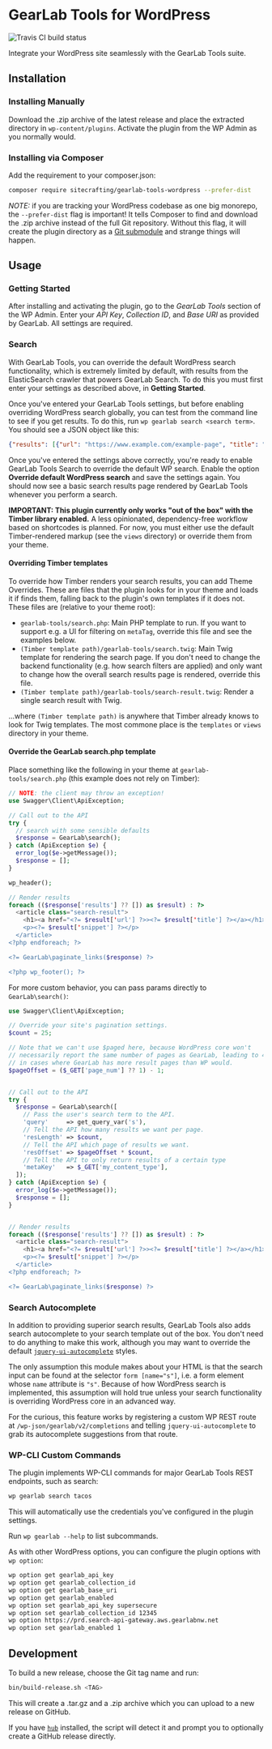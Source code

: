 # GearLab Tools for WordPress

![Travis CI build status](https://api.travis-ci.org/sitecrafting/gearlab-tools-wordpress.svg?branch=master)

Integrate your WordPress site seamlessly with the GearLab Tools suite.

## Installation

### Installing Manually

Download the .zip archive of the latest release and place the extracted directory in `wp-content/plugins`. Activate the plugin from the WP Admin as you normally would.

### Installing via Composer

Add the requirement to your composer.json:

```sh
composer require sitecrafting/gearlab-tools-wordpress --prefer-dist
```

*NOTE:* if you are tracking your WordPress codebase as one big monorepo, the `--prefer-dist` flag is important! It tells Composer to find and download the .zip archive instead of the full Git repository. Without this flag, it will create the plugin directory as a [Git submodule](https://git-scm.com/book/en/v2/Git-Tools-Submodules) and strange things will happen.

## Usage

### Getting Started

After installing and activating the plugin, go to the *GearLab Tools* section of the WP Admin. Enter your *API Key*, *Collection ID*, and *Base URI* as provided by GearLab. All settings are required.

### Search

With GearLab Tools, you can override the default WordPress search functionality, which is extremely limited by default, with results from the ElasticSearch crawler that powers GearLab Search. To do this you must first enter your settings as described above, in **Getting Started**.

Once you've entered your GearLab Tools settings, but before enabling overriding WordPress search globally, you can test from the command line to see if you get results. To do this, run `wp gearlab search <search term>`. You should see a JSON object like this:

```json
{"results": [{"url": "https://www.example.com/example-page", "title": "Example Page", "snippet": "Some content"}, ...]}
```

Once you've entered the settings above correctly, you're ready to enable GearLab Tools Search to override the default WP search. Enable the option **Override default WordPress search** and save the settings again. You should now see a basic search results page rendered by GearLab Tools whenever you perform a search.

**IMPORTANT: This plugin currently only works "out of the box" with the Timber library enabled.** A less opinionated, dependency-free workflow based on shortcodes is planned. For now, you must either use the default Timber-rendered markup (see the `views` directory) or override them from your theme.

#### Overriding Timber templates

To override how Timber renders your search results, you can add Theme Overrides. These are files that the plugin looks for in your theme and loads it if finds them, falling back to the plugin's own templates if it does not. These files are (relative to your theme root):

* `gearlab-tools/search.php`: Main PHP template to run. If you want to support e.g. a UI for filtering on `metaTag`, override this file and see the examples below.
* `(Timber template path)/gearlab-tools/search.twig`: Main Twig template for rendering the search page. If you don't need to change the backend functionality (e.g. how search filters are applied) and only want to change how the overall search results page is rendered, override this file.
* `(Timber template path)/gearlab-tools/search-result.twig`: Render a single search result with Twig.

...where `(Timber template path)` is anywhere that Timber already knows to look for Twig templates. The most commone place is the `templates` or `views` directory in your theme.

#### Override the GearLab search.php template

Place something like the following in your theme at `gearlab-tools/search.php` (this example does not rely on Timber):

```php
// NOTE: the client may throw an exception!
use Swagger\Client\ApiException;

// Call out to the API
try {
  // search with some sensible defaults
  $response = GearLab\search();
} catch (ApiException $e) {
  error_log($e->getMessage());
  $response = [];
}

wp_header();

// Render results
foreach (($response['results'] ?? []) as $result) : ?>
  <article class="search-result">
    <h1><a href="<?= $result['url'] ?>><?= $result['title'] ?></a></h1>
    <p><?= $result['snippet'] ?></p>
  </article>
<?php endforeach; ?>

<?= GearLab\paginate_links($response) ?>

<?php wp_footer(); ?>
```

For more custom behavior, you can pass params directly to `GearLab\search()`:

```php
use Swagger\Client\ApiException;

// Override your site's pagination settings.
$count = 25;

// Note that we can't use $paged here, because WordPress core won't
// necessarily report the same number of pages as GearLab, leading to 404s
// in cases where GearLab has more result pages than WP would.
$pageOffset = ($_GET['page_num'] ?? 1) - 1;


// Call out to the API
try {
  $response = GearLab\search([
    // Pass the user's search term to the API.
    'query'     => get_query_var('s'),
    // Tell the API how many results we want per page.
    'resLength' => $count,
    // Tell the API which page of results we want.
    'resOffset' => $pageOffset * $count,
    // Tell the API to only return results of a certain type
    'metaKey'   => $_GET['my_content_type'],
  ]);
} catch (ApiException $e) {
  error_log($e->getMessage());
  $response = [];
}


// Render results
foreach (($response['results'] ?? []) as $result) : ?>
  <article class="search-result">
    <h1><a href="<?= $result['url'] ?>><?= $result['title'] ?></a></h1>
    <p><?= $result['snippet'] ?></p>
  </article>
<?php endforeach; ?>

<?= GearLab\paginate_links($response) ?>
```

### Search Autocomplete

In addition to providing superior search results, GearLab Tools also adds search autocomplete to your search template out of the box. You don't need to do anything to make this work, although you may want to override the default [`jquery-ui-autocomplete`](https://api.jqueryui.com/autocomplete/) styles.

The only assumption this module makes about your HTML is that the search input can be found at the selector `form [name="s"]`, i.e. a form element whose `name` attribute is `"s"`. Because of how WordPress search is implemented, this assumption will hold true unless your search functionality is overriding WordPress core in an advanced way.

For the curious, this feature works by registering a custom WP REST route at `/wp-json/gearlab/v2/completions` and telling `jquery-ui-autocomplete` to grab its autocomplete suggestions from that route.

### WP-CLI Custom Commands

The plugin implements WP-CLI commands for major GearLab Tools REST endpoints, such as search:

```bash
wp gearlab search tacos
```

This will automatically use the credentials you've configured in the plugin settings.

Run `wp gearlab --help` to list subcommands.

As with other WordPress options, you can configure the plugin options with `wp option`:

```bash
wp option get gearlab_api_key
wp option get gearlab_collection_id
wp option get gearlab_base_uri
wp option get gearlab_enabled
wp option set gearlab_api_key supersecure
wp option set gearlab_collection_id 12345
wp option https://prd.search-api-gateway.aws.gearlabnw.net
wp option set gearlab_enabled 1
```

## Development

To build a new release, choose the Git tag name and run:

```bash
bin/build-release.sh <TAG>
```

This will create a .tar.gz and a .zip archive which you can upload to a new release on GitHub.

If you have [`hub`](https://hub.github.com/) installed, the script will detect it and prompt you to optionally create a GitHub release directly.
